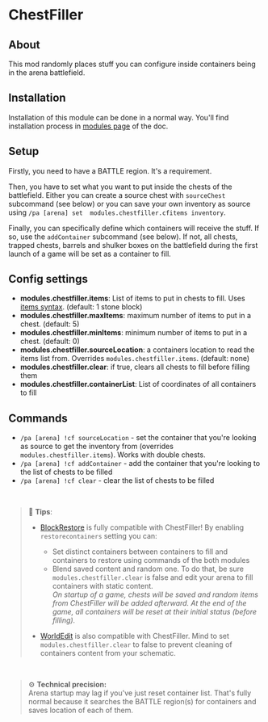 # ChestFiller

## About

This mod randomly places stuff you can configure inside containers being in the arena battlefield.

## Installation

Installation of this module can be done in a normal way. You'll find installation process in [modules page](../modules.md#installing-modules) of the doc.

## Setup

Firstly, you need to have a BATTLE region. It's a requirement.

Then, you have to set what you want to put inside the chests of the battlefield. Either you can create a source chest
with `sourceChest` subcommand (see below) or you can save your own inventory as source using `/pa [arena] set 
modules.chestfiller.cfitems inventory`.

Finally, you can specifically define which containers will receive the stuff. If so, use the `addContainer` subcommand
(see below). If not, all chests, trapped chests, barrels and shulker boxes on the battlefield during the first launch
of a game will be set as a container to fill.

## Config settings

- **modules.chestfiller.items**: List of items to put in chests to fill. Uses [items syntax](../items.md). 
(default: 1 stone block)
- **modules.chestfiller.maxItems**: maximum number of items to put in a chest. (default: 5)
- **modules.chestfiller.minItems**: minimum number of items to put in a chest. (default: 0)
- **modules.chestfiller.sourceLocation**: a containers location to read the items list from. Overrides 
`modules.chestfiller.items`. (default: none)
- **modules.chestfiller.clear**: if true, clears all chests to fill before filling them
- **modules.chestfiller.containerList**: List of coordinates of all containers to fill

## Commands

- `/pa [arena] !cf sourceLocation` \- set the container that you're looking as source to get the inventory from 
(overrides `modules.chestfiller.items`). Works with double chests.
- `/pa [arena] !cf addContainer` \- add the container that you're looking to the list of chests to be filled
- `/pa [arena] !cf clear` \- clear the list of chests to be filled

<br>

> 🚩 **Tips**:
> * [BlockRestore](blockrestore.md) is fully compatible with ChestFiller! By enabling `restorecontainers` setting you can:
>   * Set distinct containers between containers to fill and containers to restore using commands of the both modules
>   * Blend saved content and random one. To do that, be sure `modules.chestfiller.clear` is false and edit your arena
>   to fill containers with static content.  
>   *On startup of a game, chests will be saved and random items from ChestFiller will be added afterward. At the end 
>   of the game, all containers will be reset at their initial status (before filling).*
> 
> 
> * [WorldEdit](worldedit.md) is also compatible with ChestFiller. Mind to set `modules.chestfiller.clear` to false
> to prevent cleaning of containers content from your schematic.

<br>

> ⚙️ **Technical precision:**  
> Arena startup may lag if you've just reset container list. That's fully normal because it searches the BATTLE 
> region(s) for containers and saves location of each of them.